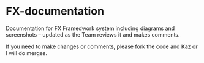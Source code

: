 # FX-documentation

Documentation for FX Framedwork system including diagrams and screenshots – updated as the Team reviews it and makes comments.

If you need to make changes or comments, please fork the code and Kaz or I will do merges.
